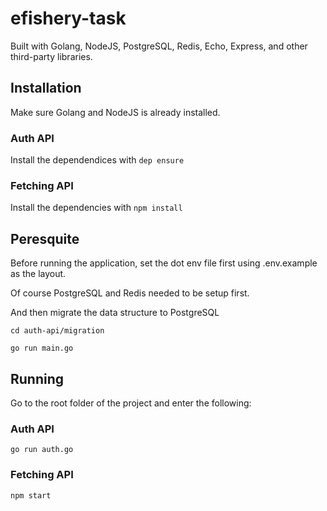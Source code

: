 # efishery-task
Built with Golang, NodeJS, PostgreSQL, Redis, Echo, Express, and other third-party libraries.
## Installation
Make sure Golang and NodeJS is already installed.
### Auth API
Install the dependendices with ```dep ensure```
### Fetching API
Install the dependencies with ```npm install```
## Peresquite
Before running the application, set the dot env file first using .env.example as the layout.

Of course PostgreSQL and Redis needed to be setup first.

And then migrate the data structure to PostgreSQL

```cd auth-api/migration```

```go run main.go```

## Running
Go to the root folder of the project and enter the following:
### Auth API
```go run auth.go```
### Fetching API
```npm start```
